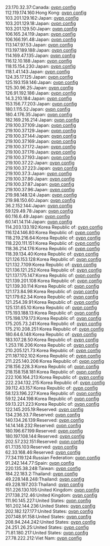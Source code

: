 23.170.32.37:Canada: [ovpn config](vpn/23_170_32_37.ovpn)  
112.119.174.160:Hong Kong: [ovpn config](vpn/112_119_174_160.ovpn)  
103.201.129.162:Japan: [ovpn config](vpn/103_201_129_162.ovpn)  
103.201.129.18:Japan: [ovpn config](vpn/103_201_129_18.ovpn)  
103.201.129.50:Japan: [ovpn config](vpn/103_201_129_50.ovpn)  
106.165.24.119:Japan: [ovpn config](vpn/106_165_24_119.ovpn)  
106.166.191.48:Japan: [ovpn config](vpn/106_166_191_48.ovpn)  
113.147.97.53:Japan: [ovpn config](vpn/113_147_97_53.ovpn)  
113.197.189.188:Japan: [ovpn config](vpn/113_197_189_188.ovpn)  
114.169.47.135:Japan: [ovpn config](vpn/114_169_47_135.ovpn)  
116.12.10.188:Japan: [ovpn config](vpn/116_12_10_188.ovpn)  
118.15.154.230:Japan: [ovpn config](vpn/118_15_154_230.ovpn)  
118.1.41.143:Japan: [ovpn config](vpn/118_1_41_143.ovpn)  
124.35.17.125:Japan: [ovpn config](vpn/124_35_17_125.ovpn)  
125.193.159.146:Japan: [ovpn config](vpn/125_193_159_146.ovpn)  
125.30.96.25:Japan: [ovpn config](vpn/125_30_96_25.ovpn)  
126.91.192.186:Japan: [ovpn config](vpn/126_91_192_186.ovpn)  
14.3.210.184:Japan: [ovpn config](vpn/14_3_210_184.ovpn)  
153.156.77.203:Japan: [ovpn config](vpn/153_156_77_203.ovpn)  
180.1.115.52:Japan: [ovpn config](vpn/180_1_115_52.ovpn)  
180.4.176.35:Japan: [ovpn config](vpn/180_4_176_35.ovpn)  
182.169.216.214:Japan: [ovpn config](vpn/182_169_216_214.ovpn)  
219.100.37.109:Japan: [ovpn config](vpn/219_100_37_109.ovpn)  
219.100.37.129:Japan: [ovpn config](vpn/219_100_37_129.ovpn)  
219.100.37.144:Japan: [ovpn config](vpn/219_100_37_144.ovpn)  
219.100.37.169:Japan: [ovpn config](vpn/219_100_37_169.ovpn)  
219.100.37.172:Japan: [ovpn config](vpn/219_100_37_172.ovpn)  
219.100.37.176:Japan: [ovpn config](vpn/219_100_37_176.ovpn)  
219.100.37.193:Japan: [ovpn config](vpn/219_100_37_193.ovpn)  
219.100.37.22:Japan: [ovpn config](vpn/219_100_37_22.ovpn)  
219.100.37.223:Japan: [ovpn config](vpn/219_100_37_223.ovpn)  
219.100.37.3:Japan: [ovpn config](vpn/219_100_37_3.ovpn)  
219.100.37.86:Japan: [ovpn config](vpn/219_100_37_86.ovpn)  
219.100.37.87:Japan: [ovpn config](vpn/219_100_37_87.ovpn)  
219.100.37.96:Japan: [ovpn config](vpn/219_100_37_96.ovpn)  
219.98.148.124:Japan: [ovpn config](vpn/219_98_148_124.ovpn)  
219.98.150.60:Japan: [ovpn config](vpn/219_98_150_60.ovpn)  
36.2.152.144:Japan: [ovpn config](vpn/36_2_152_144.ovpn)  
59.129.49.78:Japan: [ovpn config](vpn/59_129_49_78.ovpn)  
60.116.6.49:Japan: [ovpn config](vpn/60_116_6_49.ovpn)  
60.141.14.114:Japan: [ovpn config](vpn/60_141_14_114.ovpn)  
114.203.133.192:Korea Republic of: [ovpn config](vpn/114_203_133_192.ovpn)  
116.124.146.80:Korea Republic of: [ovpn config](vpn/116_124_146_80.ovpn)  
118.219.216.64:Korea Republic of: [ovpn config](vpn/118_219_216_64.ovpn)  
118.220.111.151:Korea Republic of: [ovpn config](vpn/118_220_111_151.ovpn)  
118.36.214.176:Korea Republic of: [ovpn config](vpn/118_36_214_176.ovpn)  
118.39.134.40:Korea Republic of: [ovpn config](vpn/118_39_134_40.ovpn)  
121.126.153.128:Korea Republic of: [ovpn config](vpn/121_126_153_128.ovpn)  
121.132.7.109:Korea Republic of: [ovpn config](vpn/121_132_7_109.ovpn)  
121.136.121.252:Korea Republic of: [ovpn config](vpn/121_136_121_252.ovpn)  
121.137.175.147:Korea Republic of: [ovpn config](vpn/121_137_175_147.ovpn)  
121.139.201.108:Korea Republic of: [ovpn config](vpn/121_139_201_108.ovpn)  
121.139.30.114:Korea Republic of: [ovpn config](vpn/121_139_30_114.ovpn)  
121.173.84.98:Korea Republic of: [ovpn config](vpn/121_173_84_98.ovpn)  
121.179.62.34:Korea Republic of: [ovpn config](vpn/121_179_62_34.ovpn)  
121.254.39.91:Korea Republic of: [ovpn config](vpn/121_254_39_91.ovpn)  
125.131.65.10:Korea Republic of: [ovpn config](vpn/125_131_65_10.ovpn)  
175.193.188.13:Korea Republic of: [ovpn config](vpn/175_193_188_13.ovpn)  
175.198.179.173:Korea Republic of: [ovpn config](vpn/175_198_179_173.ovpn)  
175.205.73.241:Korea Republic of: [ovpn config](vpn/175_205_73_241.ovpn)  
175.210.208.251:Korea Republic of: [ovpn config](vpn/175_210_208_251.ovpn)  
180.64.6.148:Korea Republic of: [ovpn config](vpn/180_64_6_148.ovpn)  
183.107.28.50:Korea Republic of: [ovpn config](vpn/183_107_28_50.ovpn)  
1.253.116.206:Korea Republic of: [ovpn config](vpn/1_253_116_206.ovpn)  
210.205.121.73:Korea Republic of: [ovpn config](vpn/210_205_121_73.ovpn)  
211.187.102.102:Korea Republic of: [ovpn config](vpn/211_187_102_102.ovpn)  
211.225.140.206:Korea Republic of: [ovpn config](vpn/211_225_140_206.ovpn)  
218.156.228.3:Korea Republic of: [ovpn config](vpn/218_156_228_3.ovpn)  
218.158.158.181:Korea Republic of: [ovpn config](vpn/218_158_158_181.ovpn)  
222.106.164.213:Korea Republic of: [ovpn config](vpn/222_106_164_213.ovpn)  
222.234.132.215:Korea Republic of: [ovpn config](vpn/222_234_132_215.ovpn)  
39.112.43.157:Korea Republic of: [ovpn config](vpn/39_112_43_157.ovpn)  
58.123.196.227:Korea Republic of: [ovpn config](vpn/58_123_196_227.ovpn)  
59.12.244.198:Korea Republic of: [ovpn config](vpn/59_12_244_198.ovpn)  
59.13.221.223:Korea Republic of: [ovpn config](vpn/59_13_221_223.ovpn)  
122.145.205.19:Reserved: [ovpn config](vpn/122_145_205_19.ovpn)  
134.236.33.7:Reserved: [ovpn config](vpn/134_236_33_7.ovpn)  
140.134.26.139:Reserved: [ovpn config](vpn/140_134_26_139.ovpn)  
14.14.148.232:Reserved: [ovpn config](vpn/14_14_148_232.ovpn)  
180.196.67.199:Reserved: [ovpn config](vpn/180_196_67_199.ovpn)  
180.197.108.144:Reserved: [ovpn config](vpn/180_197_108_144.ovpn)  
202.57.232.151:Reserved: [ovpn config](vpn/202_57_232_151.ovpn)  
61.7.135.103:Reserved: [ovpn config](vpn/61_7_135_103.ovpn)  
62.33.168.46:Reserved: [ovpn config](vpn/62_33_168_46.ovpn)  
77.34.119.124:Russian Federation: [ovpn config](vpn/77_34_119_124.ovpn)  
91.242.144.77:Spain: [ovpn config](vpn/91_242_144_77.ovpn)  
220.135.38.248:Taiwan: [ovpn config](vpn/220_135_38_248.ovpn)  
184.22.183.2:Thailand: [ovpn config](vpn/184_22_183_2.ovpn)  
49.228.148.248:Thailand: [ovpn config](vpn/49_228_148_248.ovpn)  
49.228.197.203:Thailand: [ovpn config](vpn/49_228_197_203.ovpn)  
151.226.130.105:United Kingdom: [ovpn config](vpn/151_226_130_105.ovpn)  
217.138.212.46:United Kingdom: [ovpn config](vpn/217_138_212_46.ovpn)  
111.90.145.227:United States: [ovpn config](vpn/111_90_145_227.ovpn)  
161.202.144.236:United States: [ovpn config](vpn/161_202_144_236.ovpn)  
202.182.127.177:United States: [ovpn config](vpn/202_182_127_177.ovpn)  
207.148.91.158:United States: [ovpn config](vpn/207_148_91_158.ovpn)  
208.94.244.242:United States: [ovpn config](vpn/208_94_244_242.ovpn)  
24.251.26.25:United States: [ovpn config](vpn/24_251_26_25.ovpn)  
71.81.180.217:United States: [ovpn config](vpn/71_81_180_217.ovpn)  
27.78.222.212:Viet Nam: [ovpn config](vpn/27_78_222_212.ovpn)  

